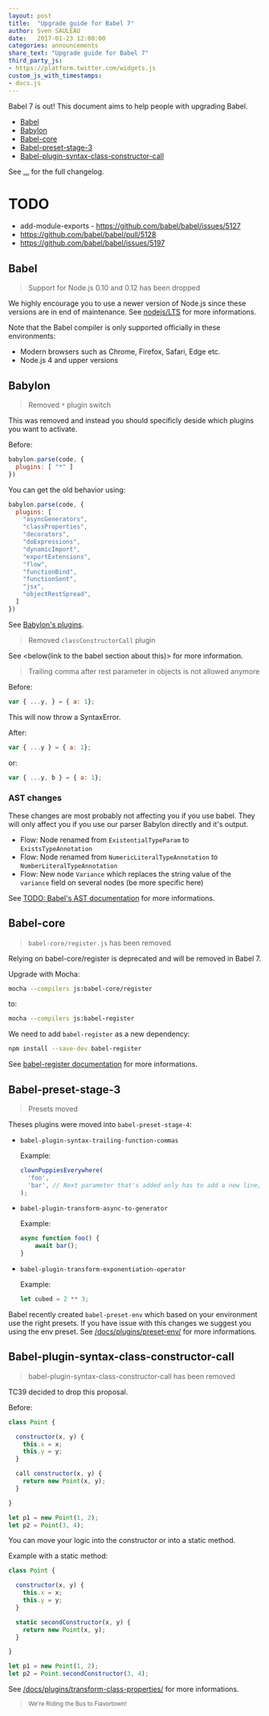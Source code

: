 ```yaml
---
layout: post
title:  "Upgrade guide for Babel 7"
author: Sven SAULEAU
date:   2017-01-23 12:00:00
categories: announcements
share_text: "Upgrade guide for Babel 7"
third_party_js:
- https://platform.twitter.com/widgets.js
custom_js_with_timestamps:
- docs.js
---
```


Babel 7 is out! This document aims to help people with upgrading Babel.

- [Babel]({{page.url}}#babel)
- [Babylon]({{page.url}}#babylon)
- [Babel-core]({{page.url}}#babel-core)
- [Babel-preset-stage-3]({{page.url}}#babel-preset-stage-3)
- [Babel-plugin-syntax-class-constructor-call]({{page.url}}#babel-plugin-syntax-class-constructor-call)

See [...](...) for the full changelog.

# TODO

- add-module-exports - https://github.com/babel/babel/issues/5127
- https://github.com/babel/babel/pull/5128
- https://github.com/babel/babel/issues/5197

## Babel

> Support for Node.js 0.10 and 0.12 has been dropped

We highly encourage you to use a newer version of Node.js since these versions are in end of maintenance.
See [nodejs/LTS](https://github.com/nodejs/LTS) for more informations.

Note that the Babel compiler is only supported officially in these environments:

* Modern browsers such as Chrome, Firefox, Safari, Edge etc.
* Node.js 4 and upper versions

## Babylon

> Removed `*` plugin switch

This was removed and instead you should specificly deside which plugins you want to activate.

Before:

```js
babylon.parse(code, {
  plugins: [ "*" ]
})
```

You can get the old behavior using:

```js
babylon.parse(code, {
  plugins: [
    "asyncGenerators",
    "classProperties",
    "decorators",
    "doExpressions",
    "dynamicImport",
    "exportExtensions",
    "flow",
    "functionBind",
    "functionSent",
    "jsx",
    "objectRestSpread",
  ]
})
```

See [Babylon's plugins](https://babeljs.io/docs/core-packages/babylon/#api-plugins).

> Removed `classConstructorCall` plugin

See <below(link to the babel section about this)> for more information.

> Trailing comma after rest parameter in objects is not allowed anymore

Before:

```js
var { ...y, } = { a: 1};
```

This will now throw a SyntaxError.

After:

```js
var { ...y } = { a: 1};
```

or:

```js
var { ...y, b } = { a: 1};
```

### AST changes

These changes are most probably not affecting you if you use babel. They will only affect you if you use our parser Babylon directly and it's output.

* Flow: Node renamed from `ExistentialTypeParam` to `ExistsTypeAnnotation`
* Flow: Node renamed from `NumericLiteralTypeAnnotation` to `NumberLiteralTypeAnnotation`
* Flow: New node `Variance` which replaces the string value of the `variance` field on several nodes (be more specific here)

See [TODO: Babel's AST documentation]() for more informations.

## Babel-core

> `babel-core/register.js` has been removed

Relying on babel-core/register is deprecated and will be removed in Babel 7.

Upgrade with Mocha:

```sh
mocha --compilers js:babel-core/register
```

to:

```sh
mocha --compilers js:babel-register
```

We need to add `babel-register` as a new dependency:

```sh
npm install --save-dev babel-register
```

See [babel-register documentation](https://babeljs.io/docs/usage/babel-register/) for more informations.

## Babel-preset-stage-3

> Presets moved

Theses plugins were moved into `babel-preset-stage-4`:

* `babel-plugin-syntax-trailing-function-commas`

  Example:

  ```js
  clownPuppiesEverywhere(
    'foo',
    'bar', // Next parameter that's added only has to add a new line, not modify this line
  );
  ```

* `babel-plugin-transform-async-to-generator`

  Example:

  ```js
  async function foo() {
      await bar();
  }
  ```

* `babel-plugin-transform-exponentiation-operator`

  Example:

  ```js
  let cubed = 2 ** 3;
  ```

Babel recently created `babel-preset-env` which based on your environment use the right presets. If you have issue with this changes we suggest you using the env preset.
See [/docs/plugins/preset-env/](/docs/plugins/preset-env/) for more informations.

## Babel-plugin-syntax-class-constructor-call

> babel-plugin-syntax-class-constructor-call has been removed

TC39 decided to drop this proposal.

Before:

```js
class Point {

  constructor(x, y) {
    this.x = x;
    this.y = y;
  }

  call constructor(x, y) {
    return new Point(x, y);
  }

}

let p1 = new Point(1, 2);
let p2 = Point(3, 4);
```

You can move your logic into the constructor or into a static method.

Example with a static method:

```js
class Point {

  constructor(x, y) {
    this.x = x;
    this.y = y;
  }

  static secondConstructor(x, y) {
    return new Point(x, y);
  }

}

let p1 = new Point(1, 2);
let p2 = Point.secondConstructor(3, 4);
```

See [/docs/plugins/transform-class-properties/](/docs/plugins/transform-class-properties/) for more informations.

<blockquote class="babel-callout">
  <small>We're Riding the Bus to Flavortown!</small>
</blockquote>
